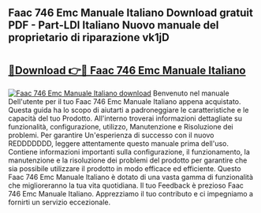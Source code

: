 ## Faac 746 Emc Manuale Italiano Download gratuit PDF - Part-LDl Italiano Nuovo manuale del proprietario di riparazione vk1jD

# <h2><a href="http://dfco3u.blite.top/?on=Faac+746+Emc+Manuale+Italiano">🔗Download 👉🔴 Faac 746 Emc Manuale Italiano</a></h2>

[![Faac 746 Emc Manuale Italiano download](https://i.imgur.com/lujVjoI.png)](http://dfco3u.blite.top/?on=Faac+746+Emc+Manuale+Italiano)
Benvenuto nel manuale Dell'utente per il tuo Faac 746 Emc Manuale Italiano appena acquistato. Questa guida ha lo scopo di aiutarti a padroneggiare le caratteristiche e le capacità del tuo Prodotto. All'interno troverai informazioni dettagliate su funzionalità, configurazione, utilizzo, Manutenzione e Risoluzione dei problemi. Per garantire Un'esperienza di successo con il nuovo REDDDDDDD, leggere attentamente questo manuale prima dell'uso. Contiene informazioni importanti sulla configurazione, il funzionamento, la manutenzione e la risoluzione dei problemi del prodotto per garantire che sia possibile utilizzare il prodotto in modo efficace ed efficiente. Questo Faac 746 Emc Manuale Italiano è dotato di una vasta gamma di funzionalità che miglioreranno la tua vita quotidiana. Il tuo Feedback è prezioso Faac 746 Emc Manuale Italiano. Apprezziamo il tuo contributo e ci impegniamo a fornirti un servizio eccezionale.
